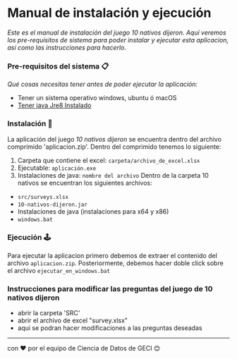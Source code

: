 # Manual de instalación y ejecución

_Este es el manual de instalación del juego _10 nativos dijeron_. Aquí veremos los pre-requisitos de sistema para poder instalar y ejecutar esta aplicacion, así como las instrucciones para hacerlo._

### Pre-requisitos del sistema 📋

_Qué cosas necesitas tener antes de poder ejecutar la aplicación:_
- Tener un sistema operativo windows, ubuntu ó macOS
- [Tener java Jre8 Instalado](https://www.oracle.com/mx/java/technologies/javase-jre8-downloads.html)


### Instalación 🔧

La aplicación del juego _10 nativos dijeron_ se encuentra dentro del archivo comprimido 'aplicacion.zip'.
Dentro del comprimido tenemos lo siguiente:

1. Carpeta que contiene el excel: `carpeta/archivo_de_excel.xlsx`
1. Ejecutable: `aplicación.exe`
1. Instalaciones de java: `nombre del archivo`
Dentro de la carpeta 10 nativos se encuentran los siguientes archivos:
- `src/surveys.xlsx`
- `10-nativos-dijeron.jar`
- Instalaciones de java (instalaciones para x64 y x86)
- `windows.bat`

### Ejecución 🕹
Para ejecutar la aplicacion primero debemos de extraer el contenido del archivo `aplicacion.zip`.
Posteriormente, debemos hacer doble click sobre el archivo `ejecutar_en_windows.bat` 


### Instrucciones para modificar las preguntas del juego de 10 nativos dijeron
- abrir la carpeta 'SRC'
- abrir el archivo de excel "survey.xlsx"
- aqui se podran hacer modificaciones a las preguntas deseadas

---
con ❤️ por el equipo de Ciencia de Datos de GECI 😊
